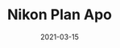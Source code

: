 ---
title: "Nikon Plan Apo"
date: "2021-03-15"
description: ""
draft: false

component: "objective-lens"
---